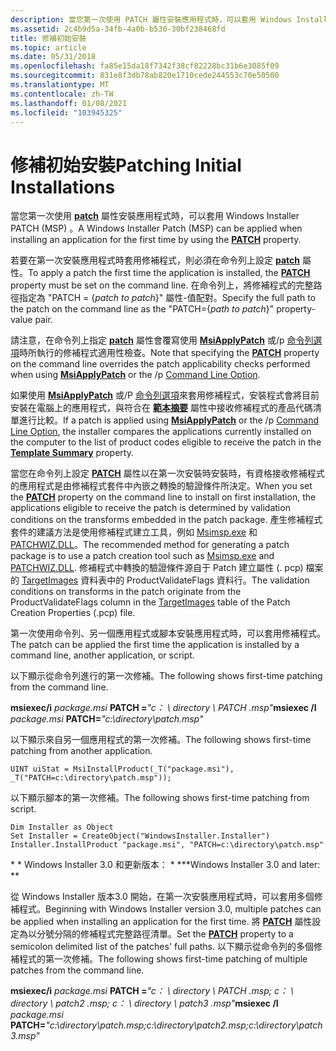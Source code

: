 ```yaml
---
description: 當您第一次使用 PATCH 屬性安裝應用程式時，可以套用 Windows Installer Patch (MSP) 。
ms.assetid: 2c4b9d5a-34fb-4a0b-b530-30bf238468fd
title: 修補初始安裝
ms.topic: article
ms.date: 05/31/2018
ms.openlocfilehash: fa85e15da18f7342f38cf82228bc31b6e3085f09
ms.sourcegitcommit: 831e8f3db78ab820e1710cede244553c70e50500
ms.translationtype: MT
ms.contentlocale: zh-TW
ms.lasthandoff: 01/08/2021
ms.locfileid: "103945325"
---
```

# <a name="patching-initial-installations"></a><span data-ttu-id="e2f0e-103">修補初始安裝</span><span class="sxs-lookup"><span data-stu-id="e2f0e-103">Patching Initial Installations</span></span>

<span data-ttu-id="e2f0e-104">當您第一次使用 [**patch**](patch.md) 屬性安裝應用程式時，可以套用 Windows Installer PATCH (MSP) 。</span><span class="sxs-lookup"><span data-stu-id="e2f0e-104">A Windows Installer Patch (MSP) can be applied when installing an application for the first time by using the [**PATCH**](patch.md) property.</span></span>

<span data-ttu-id="e2f0e-105">若要在第一次安裝應用程式時套用修補程式，則必須在命令列上設定 [**patch**](patch.md) 屬性。</span><span class="sxs-lookup"><span data-stu-id="e2f0e-105">To apply a patch the first time the application is installed, the [**PATCH**](patch.md) property must be set on the command line.</span></span> <span data-ttu-id="e2f0e-106">在命令列上，將修補程式的完整路徑指定為 "PATCH = {*patch to patch*}" 屬性-值配對。</span><span class="sxs-lookup"><span data-stu-id="e2f0e-106">Specify the full path to the patch on the command line as the "PATCH={*path to patch*}" property-value pair.</span></span>

<span data-ttu-id="e2f0e-107">請注意，在命令列上指定 [**patch**](patch.md) 屬性會覆寫使用 [**MsiApplyPatch**](/windows/desktop/api/Msi/nf-msi-msiapplypatcha) 或/p [命令列選項](command-line-options.md)時所執行的修補程式適用性檢查。</span><span class="sxs-lookup"><span data-stu-id="e2f0e-107">Note that specifying the [**PATCH**](patch.md) property on the command line overrides the patch applicability checks performed when using [**MsiApplyPatch**](/windows/desktop/api/Msi/nf-msi-msiapplypatcha) or the /p [Command Line Option](command-line-options.md).</span></span>

<span data-ttu-id="e2f0e-108">如果使用 [**MsiApplyPatch**](/windows/desktop/api/Msi/nf-msi-msiapplypatcha) 或/P [命令列選項](command-line-options.md)來套用修補程式，安裝程式會將目前安裝在電腦上的應用程式，與符合在 [**範本摘要**](template-summary.md) 屬性中接收修補程式的產品代碼清單進行比較。</span><span class="sxs-lookup"><span data-stu-id="e2f0e-108">If a patch is applied using [**MsiApplyPatch**](/windows/desktop/api/Msi/nf-msi-msiapplypatcha) or the /p [Command Line Option](command-line-options.md), the installer compares the applications currently installed on the computer to the list of product codes eligible to receive the patch in the [**Template Summary**](template-summary.md) property.</span></span>

<span data-ttu-id="e2f0e-109">當您在命令列上設定 [**PATCH**](patch.md) 屬性以在第一次安裝時安裝時，有資格接收修補程式的應用程式是由修補程式套件中內嵌之轉換的驗證條件所決定。</span><span class="sxs-lookup"><span data-stu-id="e2f0e-109">When you set the [**PATCH**](patch.md) property on the command line to install on first installation, the applications eligible to receive the patch is determined by validation conditions on the transforms embedded in the patch package.</span></span> <span data-ttu-id="e2f0e-110">產生修補程式套件的建議方法是使用修補程式建立工具，例如 [Msimsp.exe](msimsp-exe.md) 和 [PATCHWIZ.DLL](patchwiz-dll.md)。</span><span class="sxs-lookup"><span data-stu-id="e2f0e-110">The recommended method for generating a patch package is to use a patch creation tool such as [Msimsp.exe](msimsp-exe.md) and [PATCHWIZ.DLL](patchwiz-dll.md).</span></span> <span data-ttu-id="e2f0e-111">修補程式中轉換的驗證條件源自于 Patch 建立屬性 (. pcp) 檔案的 [TargetImages](targetimages-table-patchwiz-dll-.md) 資料表中的 ProductValidateFlags 資料行。</span><span class="sxs-lookup"><span data-stu-id="e2f0e-111">The validation conditions on transforms in the patch originate from the ProductValidateFlags column in the [TargetImages](targetimages-table-patchwiz-dll-.md) table of the Patch Creation Properties (.pcp) file.</span></span>

<span data-ttu-id="e2f0e-112">第一次使用命令列、另一個應用程式或腳本安裝應用程式時，可以套用修補程式。</span><span class="sxs-lookup"><span data-stu-id="e2f0e-112">The patch can be applied the first time the application is installed by a command line, another application, or script.</span></span>

<span data-ttu-id="e2f0e-113">以下顯示從命令列進行的第一次修補。</span><span class="sxs-lookup"><span data-stu-id="e2f0e-113">The following shows first-time patching from the command line.</span></span>

<span data-ttu-id="e2f0e-114">**msiexec/i** *package.msi* **PATCH =**_"c： \\ directory \\ PATCH .msp"_</span><span class="sxs-lookup"><span data-stu-id="e2f0e-114">**msiexec /I** *package.msi* **PATCH=**_"c:\\directory\\patch.msp"_</span></span>

<span data-ttu-id="e2f0e-115">以下顯示來自另一個應用程式的第一次修補。</span><span class="sxs-lookup"><span data-stu-id="e2f0e-115">The following shows first-time patching from another application.</span></span>

``` syntax
UINT uiStat = MsiInstallProduct(_T("package.msi"), _T("PATCH=c:\directory\patch.msp"));
```

<span data-ttu-id="e2f0e-116">以下顯示腳本的第一次修補。</span><span class="sxs-lookup"><span data-stu-id="e2f0e-116">The following shows first-time patching from script.</span></span>


```VB
Dim Installer as Object
Set Installer = CreateObject("WindowsInstaller.Installer")
Installer.InstallProduct "package.msi", "PATCH=c:\directory\patch.msp"
```



<span data-ttu-id="e2f0e-117">\* \* Windows Installer 3.0 和更新版本： \* \*</span><span class="sxs-lookup"><span data-stu-id="e2f0e-117">\*\*Windows Installer 3.0 and later:  \*\*</span></span>

<span data-ttu-id="e2f0e-118">從 Windows Installer 版本3.0 開始，在第一次安裝應用程式時，可以套用多個修補程式。</span><span class="sxs-lookup"><span data-stu-id="e2f0e-118">Beginning with Windows Installer version 3.0, multiple patches can be applied when installing an application for the first time.</span></span> <span data-ttu-id="e2f0e-119">將 [**PATCH**](patch.md) 屬性設定為以分號分隔的修補程式完整路徑清單。</span><span class="sxs-lookup"><span data-stu-id="e2f0e-119">Set the [**PATCH**](patch.md) property to a semicolon delimited list of the patches' full paths.</span></span> <span data-ttu-id="e2f0e-120">以下顯示從命令列的多個修補程式的第一次修補。</span><span class="sxs-lookup"><span data-stu-id="e2f0e-120">The following shows first-time patching of multiple patches from the command line.</span></span>

<span data-ttu-id="e2f0e-121">**msiexec/i** *package.msi* **PATCH =**_"c： \\ directory \\ PATCH .msp; c： \\ directory \\ patch2 .msp; c： \\ directory \\ patch3 .msp"_</span><span class="sxs-lookup"><span data-stu-id="e2f0e-121">**msiexec /I** *package.msi* **PATCH=**_"c:\\directory\\patch.msp;c:\\directory\\patch2.msp;c:\\directory\\patch3.msp"_</span></span>

 

 



